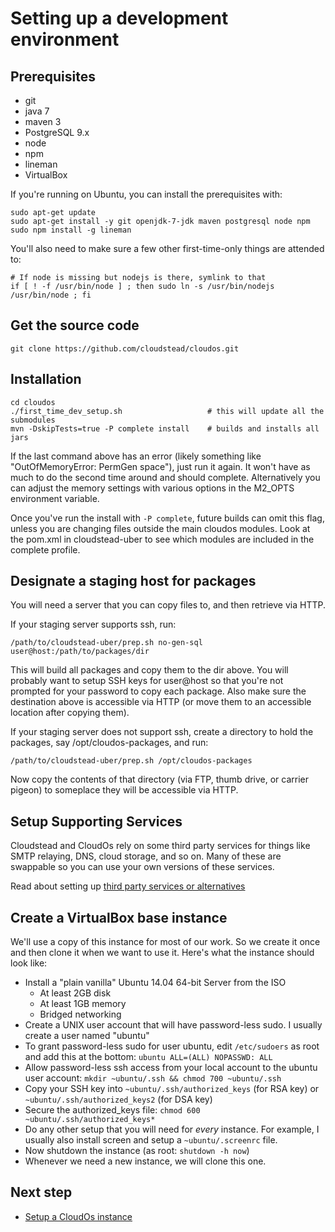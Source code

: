 # Setting up a development environment

## Prerequisites
* git
* java 7
* maven 3
* PostgreSQL 9.x
* node
* npm
* lineman
* VirtualBox

If you're running on Ubuntu, you can install the prerequisites with:

    sudo apt-get update
    sudo apt-get install -y git openjdk-7-jdk maven postgresql node npm 
    sudo npm install -g lineman

You'll also need to make sure a few other first-time-only things are attended to:

    # If node is missing but nodejs is there, symlink to that
    if [ ! -f /usr/bin/node ] ; then sudo ln -s /usr/bin/nodejs /usr/bin/node ; fi
    
## Get the source code

    git clone https://github.com/cloudstead/cloudos.git

## Installation

    cd cloudos
    ./first_time_dev_setup.sh                   # this will update all the submodules
    mvn -DskipTests=true -P complete install    # builds and installs all jars

If the last command above has an error (likely something like "OutOfMemoryError: PermGen space"), just run it again. 
It won't have as much to do the second time around and should complete. Alternatively you can adjust the 
memory settings with various options in the M2_OPTS environment variable.
 
Once you've run the install with `-P complete`, future builds can omit this flag, unless you are changing 
files outside the main cloudos modules. Look at the pom.xml in cloudstead-uber to see which modules are 
included in the complete profile.  

## Designate a staging host for packages

You will need a server that you can copy files to, and then retrieve via HTTP.

If your staging server supports ssh, run:

    /path/to/cloudstead-uber/prep.sh no-gen-sql user@host:/path/to/packages/dir
    
This will build all packages and copy them to the dir above. You will probably want to setup SSH keys for user@host so
that you're not prompted for your password to copy each package.
Also make sure the destination above is accessible via HTTP (or move them to an accessible location after copying them).
 
If your staging server does not support ssh, create a directory to hold the packages, say /opt/cloudos-packages, and run:

    /path/to/cloudstead-uber/prep.sh /opt/cloudos-packages
    
Now copy the contents of that directory (via FTP, thumb drive, or carrier pigeon) to someplace they will be accessible via HTTP.

## Setup Supporting Services

Cloudstead and CloudOs rely on some third party services for things like SMTP relaying, DNS, cloud storage, and so on.
Many of these are swappable so you can use your own versions of these services.

Read about setting up [third party services or alternatives](thirdparty.md)

## Create a VirtualBox base instance

We'll use a copy of this instance for most of our work. So we create it once and then clone it when we want to use it.
Here's what the instance should look like:

* Install a "plain vanilla" Ubuntu 14.04 64-bit Server from the ISO
  * At least 2GB disk
  * At least 1GB memory
  * Bridged networking
* Create a UNIX user account that will have password-less sudo. I usually create a user named "ubuntu"
* To grant password-less sudo for user ubuntu, edit `/etc/sudoers` as root and add this at the bottom:
`ubuntu	ALL=(ALL) NOPASSWD: ALL`
* Allow password-less ssh access from your local account to the ubuntu user account:
`mkdir ~ubuntu/.ssh && chmod 700 ~ubuntu/.ssh`
* Copy your SSH key into `~ubuntu/.ssh/authorized_keys` (for RSA key) or `~ubuntu/.ssh/authorized_keys2` (for DSA key)
* Secure the authorized_keys file: `chmod 600 ~ubuntu/.ssh/authorized_keys*`
* Do any other setup that you will need for *every* instance. For example, I usually also install screen and setup a `~ubuntu/.screenrc` file.
* Now shutdown the instance (as root: `shutdown -h now`)
* Whenever we need a new instance, we will clone this one.

## Next step

* [Setup a CloudOs instance](cloudos.md)
